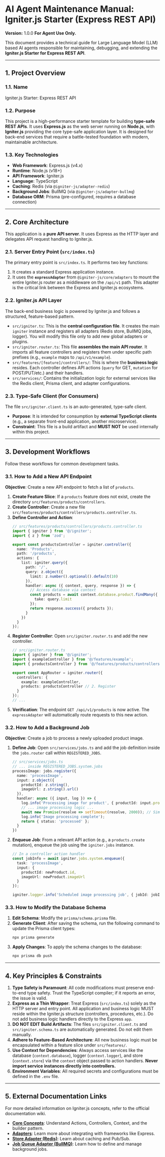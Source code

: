 # AI Agent Maintenance Manual: Igniter.js Starter (Express REST API)

**Version:** 1.0.0
**For Agent Use Only.**

This document provides a technical guide for Large Language Model (LLM) based AI agents responsible for maintaining, debugging, and extending the **Igniter.js Starter for Express REST API**.

---

## 1. Project Overview

### 1.1. Name
Igniter.js Starter: Express REST API

### 1.2. Purpose
This project is a high-performance starter template for building **type-safe REST APIs**. It uses **Express.js** as the web server running on **Node.js**, with **Igniter.js** providing the core type-safe application layer. It is designed for back-end services that require a battle-tested foundation with modern, maintainable architecture.

### 1.3. Key Technologies
-   **Web Framework**: Express.js (v4.x)
-   **Runtime**: Node.js (v18+)
-   **API Framework**: Igniter.js
-   **Language**: TypeScript
-   **Caching**: Redis (via `@igniter-js/adapter-redis`)
-   **Background Jobs**: BullMQ (via `@igniter-js/adapter-bullmq`)
-   **Database ORM**: Prisma (pre-configured, requires a database connection)

---

## 2. Core Architecture

This application is a **pure API server**. It uses Express as the HTTP layer and delegates API request handling to Igniter.js.

### 2.1. Server Entry Point (`src/index.ts`)
The primary entry point is `src/index.ts`. It performs two key functions:
1.  It creates a standard Express application instance.
2.  It uses the **`expressAdapter`** from `@igniter-js/core/adapters` to mount the entire Igniter.js router as a middleware on the `/api/v1` path. This adapter is the critical link between the Express and Igniter.js ecosystems.

### 2.2. Igniter.js API Layer
The back-end business logic is powered by Igniter.js and follows a structured, feature-based pattern.
-   `src/igniter.ts`: This is the **central configuration file**. It creates the main `igniter` instance and registers all adapters (Redis store, BullMQ jobs, logger). You will modify this file only to add new global adapters or plugins.
-   `src/igniter.router.ts`: This file **assembles the main API router**. It imports all feature controllers and registers them under specific path prefixes (e.g., `example` maps to `/api/v1/example`).
-   `src/features/[feature]/controllers/`: This is where the **business logic** resides. Each controller defines API actions (`query` for GET, `mutation` for POST/PUT/etc.) and their handlers.
-   `src/services/`: Contains the initialization logic for external services like the Redis client, Prisma client, and adapter configurations.

### 2.3. Type-Safe Client (for Consumers)
The file `src/igniter.client.ts` is an auto-generated, type-safe client.
-   **Purpose**: It is intended for consumption by **external TypeScript clients** (e.g., a separate front-end application, another microservice).
-   **Constraint**: This file is a build artifact and **MUST NOT** be used internally within this project.

---

## 3. Development Workflows

Follow these workflows for common development tasks.

### 3.1. How to Add a New API Endpoint

**Objective**: Create a new API endpoint to fetch a list of `products`.

1.  **Create Feature Slice**: If a `products` feature does not exist, create the directory `src/features/products/controllers`.
2.  **Create Controller**: Create a new file `src/features/products/controllers/products.controller.ts`.
3.  **Define Controller and Action**:
    ```typescript
    // src/features/products/controllers/products.controller.ts
    import { igniter } from '@/igniter';
    import { z } from 'zod';

    export const productsController = igniter.controller({
      name: 'Products',
      path: '/products',
      actions: {
        list: igniter.query({
          path: '/',
          query: z.object({
            limit: z.number().optional().default(10)
          }),
          handler: async ({ context, query, response }) => {
            // Access database via context
            const products = await context.database.product.findMany({
              take: query.limit
            });
            return response.success({ products });
          }
        })
      }
    });
    ```
4.  **Register Controller**: Open `src/igniter.router.ts` and add the new controller.
    ```typescript
    // src/igniter.router.ts
    import { igniter } from '@/igniter';
    import { exampleController } from '@/features/example';
    import { productsController } from '@/features/products/controllers/products.controller'; // 1. Import

    export const AppRouter = igniter.router({
      controllers: {
        example: exampleController,
        products: productsController // 2. Register
      }
    });
    // ...
    ```
5.  **Verification**: The endpoint `GET /api/v1/products` is now active. The `expressAdapter` will automatically route requests to this new action.

### 3.2. How to Add a Background Job

**Objective**: Create a job to process a newly uploaded product image.

1.  **Define Job**: Open `src/services/jobs.ts` and add the job definition inside the `jobs.router` call within `REGISTERED_JOBS`.
    ```typescript
    // src/services/jobs.ts
    // ... inside REGISTERED_JOBS.system.jobs
    processImage: jobs.register({
      name: 'processImage',
      input: z.object({
        productId: z.string(),
        imageUrl: z.string().url()
      }),
      handler: async ({ input, log }) => {
        log.info('Processing image for product', { productId: input.productId });
        // ... image processing logic ...
        await new Promise(resolve => setTimeout(resolve, 2000)); // Simulate work
        log.info('Image processing complete');
        return { status: 'processed' };
      }
    })
    ```
2.  **Enqueue Job**: From a relevant API action (e.g., a `products.create` mutation), enqueue the job using the `igniter.jobs` instance.
    ```typescript
    // In a controller action handler
    const jobInfo = await igniter.jobs.system.enqueue({
      task: 'processImage',
      input: {
        productId: newProduct.id,
        imageUrl: newProduct.imageUrl
      }
    });

    igniter.logger.info('Scheduled image processing job', { jobId: jobInfo.id });
    ```

### 3.3. How to Modify the Database Schema

1.  **Edit Schema**: Modify the `prisma/schema.prisma` file.
2.  **Generate Client**: After saving the schema, run the following command to update the Prisma client types:
    ```bash
    npx prisma generate
    ```
3.  **Apply Changes**: To apply the schema changes to the database:
    ```bash
    npx prisma db push
    ```

---

## 4. Key Principles & Constraints

1.  **Type Safety is Paramount**: All code modifications must preserve end-to-end type safety. Trust the TypeScript compiler; if it reports an error, the issue is valid.
2.  **Express as a Thin Wrapper**: Treat Express (`src/index.ts`) solely as the HTTP server and entry point. All application and business logic MUST reside within the Igniter.js structure (controllers, procedures, etc.). Do not add business logic handlers directly to the Express `app`.
3.  **DO NOT EDIT Build Artifacts**: The files `src/igniter.client.ts` and `src/igniter.schema.ts` are automatically generated. Do not edit them manually.
4.  **Adhere to Feature-Based Architecture**: All new business logic must be encapsulated within a feature slice under `src/features/`.
5.  **Use Context for Dependencies**: Always access services like the database (`context.database`), logger (`context.logger`), and store (`context.store`) via the `context` object passed to action handlers. **Never import service instances directly into controllers.**
6.  **Environment Variables**: All required secrets and configurations must be defined in the `.env` file.

---

## 5. External Documentation Links

For more detailed information on Igniter.js concepts, refer to the official documentation wiki.

-   **[Core Concepts](https://github.com/felipebarcelospro/igniter-js/wiki/Core-Concepts)**: Understand Actions, Controllers, Context, and the builder pattern.
-   **[Adapters](https://github.com/felipebarcelospro/igniter-js/wiki/Adapters)**: Learn more about integrating with frameworks like Express.
-   **[Store Adapter (Redis)](https://github.com/felipebarcelospro/igniter-js/wiki/Store-Adapter)**: Learn about caching and Pub/Sub.
-   **[Job Queue Adapter (BullMQ)](https://github.com/felipebarcelospro/igniter-js/wiki/Job-Queue-Adapter)**: Learn how to define and manage background jobs.